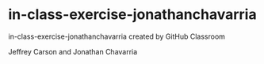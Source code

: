 # in-class-exercise-jonathanchavarria
in-class-exercise-jonathanchavarria created by GitHub Classroom

Jeffrey Carson and Jonathan Chavarria
